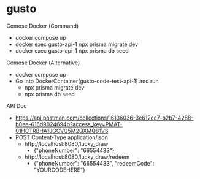 # gusto

Comose Docker (Command)
- docker compose up
- docker exec gusto-api-1 npx prisma migrate dev
- docker exec gusto-api-1 npx prisma db seed

Comose Docker (Alternative)
- docker compose up
- Go into DockerContainer(gusto-code-test-api-1) and run
  - npx prisma migrate dev
  - npx prisma db seed

API Doc
- https://api.postman.com/collections/16136036-3e612cc7-b2b7-4288-b0ee-616d9024694b?access_key=PMAT-01HCTRBHA1JGCVQ5M2QXMQ81VS
- POST
  Content-Type application/json
  - http://localhost:8080/lucky_draw
    - {"phoneNumber": "66554433"} 
  - http://localhost:8080/lucky_draw/redeem
    - {"phoneNumber": "66554433", "redeemCode": "YOURCODEHERE"} 
     
